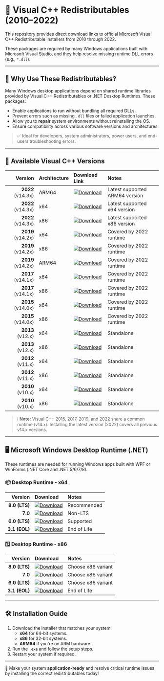 # 🧩 Visual C++ Redistributables (2010–2022)

This repository provides direct download links to official Microsoft Visual C++ Redistributable installers from 2010 through 2022.

These packages are required by many Windows applications built with Microsoft Visual Studio, and they help resolve missing runtime DLL errors (e.g., `*.dll`).

---

## 🤔 Why Use These Redistributables?

Many Windows desktop applications depend on shared runtime libraries provided by Visual C++ Redistributables or .NET Desktop Runtimes. These packages:

- Enable applications to run without bundling all required DLLs.
- Prevent errors such as missing `.dll` files or failed application launches.
- Allow you to **repair** system environments without reinstalling the OS.
- Ensure compatibility across various software versions and architectures.

> ✅ Ideal for developers, system administrators, power users, and end-users troubleshooting errors.

---

## 📂 Available Visual C++ Versions

| Version | Architecture | Download Link | Notes |
|--------:|:-------------|:--------------|:------|
| **2022** (v14.3x) | ARM64 | [![Download](https://honey.badgers.space/badge/cloud/DOWNLOAD/green?&icon=https://i.postimg.cc/8cc0mxZM/cloud-download.png&label=&corner_radius=2&theme=badgen)](https://aka.ms/vs/17/release/vc_redist.arm64.exe) | Latest supported ARM64 version |
| **2022** (v14.3x) | x64   | [![Download](https://honey.badgers.space/badge/cloud/DOWNLOAD/green?&icon=https://i.postimg.cc/8cc0mxZM/cloud-download.png&label=&corner_radius=2&theme=badgen)](https://aka.ms/vs/17/release/vc_redist.x64.exe)   | Latest supported x64 version |
| **2022** (v14.3x) | x86   | [![Download](https://honey.badgers.space/badge/cloud/DOWNLOAD/green?&icon=https://i.postimg.cc/8cc0mxZM/cloud-download.png&label=&corner_radius=2&theme=badgen)](https://aka.ms/vs/17/release/vc_redist.x86.exe)   | Latest supported x86 version |
| **2019** (v14.2x) | x64   | [![Download](https://honey.badgers.space/badge/cloud/DOWNLOAD/green?&icon=https://i.postimg.cc/8cc0mxZM/cloud-download.png&label=&corner_radius=2&theme=badgen)](https://aka.ms/vs/16/release/vc_redist.x64.exe)   | Covered by 2022 runtime |
| **2019** (v14.2x) | x86   | [![Download](https://honey.badgers.space/badge/cloud/DOWNLOAD/green?&icon=https://i.postimg.cc/8cc0mxZM/cloud-download.png&label=&corner_radius=2&theme=badgen)](https://aka.ms/vs/16/release/vc_redist.x86.exe)   | Covered by 2022 runtime |
| **2019** (v14.2x) | ARM64 | [![Download](https://honey.badgers.space/badge/cloud/DOWNLOAD/green?&icon=https://i.postimg.cc/8cc0mxZM/cloud-download.png&label=&corner_radius=2&theme=badgen)](https://aka.ms/vs/16/release/vc_redist.arm64.exe) | Covered by 2022 runtime |
| **2017** (v14.1x) | x64   | [![Download](https://honey.badgers.space/badge/cloud/DOWNLOAD/green?&icon=https://i.postimg.cc/8cc0mxZM/cloud-download.png&label=&corner_radius=2&theme=badgen)](https://aka.ms/vs/15/release/vc_redist.x64.exe)   | Covered by 2022 runtime |
| **2017** (v14.1x) | x86   | [![Download](https://honey.badgers.space/badge/cloud/DOWNLOAD/green?&icon=https://i.postimg.cc/8cc0mxZM/cloud-download.png&label=&corner_radius=2&theme=badgen)](https://aka.ms/vs/15/release/vc_redist.x86.exe)   | Covered by 2022 runtime |
| **2015** (v14.0x) | x64   | [![Download](https://honey.badgers.space/badge/cloud/DOWNLOAD/green?&icon=https://i.postimg.cc/8cc0mxZM/cloud-download.png&label=&corner_radius=2&theme=badgen)](https://aka.ms/vs/2015/redist_x64)                 | Covered by 2022 runtime |
| **2015** (v14.0x) | x86   | [![Download](https://honey.badgers.space/badge/cloud/DOWNLOAD/green?&icon=https://i.postimg.cc/8cc0mxZM/cloud-download.png&label=&corner_radius=2&theme=badgen)](https://aka.ms/vs/2015/redist_x86)                 | Covered by 2022 runtime |
| **2013** (v12.x)  | x64   | [![Download](https://honey.badgers.space/badge/cloud/DOWNLOAD/green?&icon=https://i.postimg.cc/8cc0mxZM/cloud-download.png&label=&corner_radius=2&theme=badgen)](https://download.microsoft.com/download/1/7/1/1715A68B-5B1C-48A1-8168-FF2E3C40A59C/vcredist_x64.exe) | Standalone |
| **2013** (v12.x)  | x86   | [![Download](https://honey.badgers.space/badge/cloud/DOWNLOAD/green?&icon=https://i.postimg.cc/8cc0mxZM/cloud-download.png&label=&corner_radius=2&theme=badgen)](https://download.microsoft.com/download/1/7/1/1715A68B-5B1C-48A1-8168-FF2E3C40A59C/vcredist_x86.exe) | Standalone |
| **2012** (v11.x)  | x64   | [![Download](https://honey.badgers.space/badge/cloud/DOWNLOAD/green?&icon=https://i.postimg.cc/8cc0mxZM/cloud-download.png&label=&corner_radius=2&theme=badgen)](https://download.microsoft.com/download/1/1/3/11365A1B-2450-4D51-8DB6-5D7586B2AB9B/vcredist_x64.exe) | Standalone |
| **2012** (v11.x)  | x86   | [![Download](https://honey.badgers.space/badge/cloud/DOWNLOAD/green?&icon=https://i.postimg.cc/8cc0mxZM/cloud-download.png&label=&corner_radius=2&theme=badgen)](https://download.microsoft.com/download/1/1/3/11365A1B-2450-4D51-8DB6-5D7586B2AB9B/vcredist_x86.exe) | Standalone |
| **2010** (v10.x)  | x64   | [![Download](https://honey.badgers.space/badge/cloud/DOWNLOAD/green?&icon=https://i.postimg.cc/8cc0mxZM/cloud-download.png&label=&corner_radius=2&theme=badgen)](https://download.microsoft.com/download/1/6/5/165255e7-1014-4d0a-b094-b6a430a6bffc/vcredist_x64.exe) | Standalone |
| **2010** (v10.x)  | x86   | [![Download](https://honey.badgers.space/badge/cloud/DOWNLOAD/green?&icon=https://i.postimg.cc/8cc0mxZM/cloud-download.png&label=&corner_radius=2&theme=badgen)](https://download.microsoft.com/download/1/6/5/165255e7-1014-4d0a-b094-b6a430a6bffc/vcredist_x86.exe) | Standalone |

> ℹ️ **Note:** Visual C++ 2015, 2017, 2019, and 2022 share a common runtime (v14.x). Installing the latest version (2022) covers all previous v14.x versions.

---

## 🖥 Microsoft Windows Desktop Runtime (.NET)

These runtimes are needed for running Windows apps built with WPF or WinForms (.NET Core and .NET 5/6/7/8).

### 📦 Desktop Runtime - x64

| Version | Download | Notes |
|--------:|:---------|:------|
| **8.0 (LTS)** | [![Download](https://honey.badgers.space/badge/cloud/DOWNLOAD/green?&icon=https://i.postimg.cc/8cc0mxZM/cloud-download.png&label=&corner_radius=2&theme=badgen)](https://dotnet.microsoft.com/en-us/download/dotnet/8.0) | Recommended |
| **7.0**        | [![Download](https://honey.badgers.space/badge/cloud/DOWNLOAD/green?&icon=https://i.postimg.cc/8cc0mxZM/cloud-download.png&label=&corner_radius=2&theme=badgen)](https://dotnet.microsoft.com/en-us/download/dotnet/7.0) | Non-LTS |
| **6.0 (LTS)**  | [![Download](https://honey.badgers.space/badge/cloud/DOWNLOAD/green?&icon=https://i.postimg.cc/8cc0mxZM/cloud-download.png&label=&corner_radius=2&theme=badgen)](https://dotnet.microsoft.com/en-us/download/dotnet/6.0) | Supported |
| **3.1 (EOL)**  | [![Download](https://honey.badgers.space/badge/cloud/DOWNLOAD/green?&icon=https://i.postimg.cc/8cc0mxZM/cloud-download.png&label=&corner_radius=2&theme=badgen)](https://dotnet.microsoft.com/en-us/download/dotnet/3.1) | End of Life |

### 🪟 Desktop Runtime - x86

| Version | Download | Notes |
|--------:|:---------|:------|
| **8.0 (LTS)** | [![Download](https://honey.badgers.space/badge/cloud/DOWNLOAD/green?&icon=https://i.postimg.cc/8cc0mxZM/cloud-download.png&label=&corner_radius=2&theme=badgen)](https://dotnet.microsoft.com/en-us/download/dotnet/8.0) | Choose x86 variant |
| **7.0**        | [![Download](https://honey.badgers.space/badge/cloud/DOWNLOAD/green?&icon=https://i.postimg.cc/8cc0mxZM/cloud-download.png&label=&corner_radius=2&theme=badgen)](https://dotnet.microsoft.com/en-us/download/dotnet/7.0) | Choose x86 variant |
| **6.0 (LTS)**  | [![Download](https://honey.badgers.space/badge/cloud/DOWNLOAD/green?&icon=https://i.postimg.cc/8cc0mxZM/cloud-download.png&label=&corner_radius=2&theme=badgen)](https://dotnet.microsoft.com/en-us/download/dotnet/6.0) | Choose x86 variant |
| **3.1 (EOL)**  | [![Download](https://honey.badgers.space/badge/cloud/DOWNLOAD/green?&icon=https://i.postimg.cc/8cc0mxZM/cloud-download.png&label=&corner_radius=2&theme=badgen)](https://dotnet.microsoft.com/en-us/download/dotnet/3.1) | End of Life |

---

## 🛠 Installation Guide

1. Download the installer that matches your system:
   - **x64** for 64-bit systems.
   - **x86** for 32-bit systems.
   - **ARM64** if you're on ARM hardware.
2. Run the `.exe` and follow the setup steps.
3. Restart your system if required.

---

🧠 Make your system **application-ready** and resolve critical runtime issues by installing the correct redistributables today!
